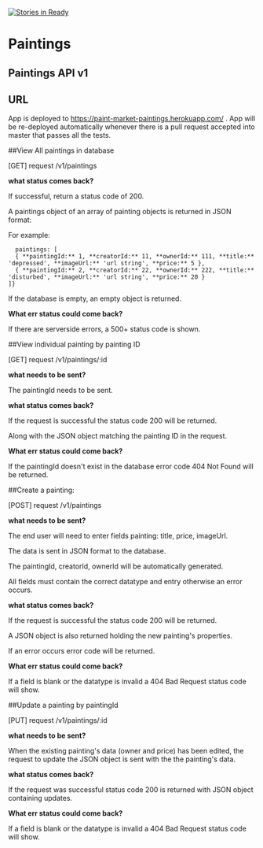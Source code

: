[![Stories in Ready](https://badge.waffle.io/Paint-market/paintings.png?label=ready&title=Ready)](https://waffle.io/Paint-market/paintings)

# Paintings
## Paintings API  v1

## URL
App is deployed to https://paint-market-paintings.herokuapp.com/ . App will be re-deployed automatically whenever there is a pull request accepted into master that passes all the tests.

##View All paintings in database

[GET] request /v1/paintings

**what status comes back?**

If successful, return a status code of 200.

A paintings object of an array of painting objects is returned in JSON format:

For example:

```var paintings = {
  paintings: [
  { **paintingId:** 1, **creatorId:** 11, **ownerId:** 111, **title:** 'depressed', **imageUrl:** 'url string', **price:** 5 },
  { **paintingId:** 2, **creatorId:** 22, **ownerId:** 222, **title:** 'disturbed', **imageUrl:** 'url string', **price:** 20 }
]}
```

If the database is empty, an empty object is returned.

**What err status could come back?**

If there are serverside errors, a 500+ status code is shown.

##View individual painting by painting ID

[GET] request /v1/paintings/:id

**what needs to be sent?**

The paintingId needs to be sent.

**what status comes back?**

If the request is successful the status code 200 will be returned.

Along with the JSON object matching the painting ID in the request.

**What err status could come back?**

If the paintingId doesn't exist in the database error code 404 Not Found will be returned.

##Create a painting:

[POST] request /v1/paintings

**what needs to be sent?**

The end user will need to enter fields painting: title, price, imageUrl.

The data is sent in JSON format to the database.

The paintingId, creatorId, ownerId will be automatically generated.

All fields must contain the correct datatype and entry otherwise an error occurs.

**what status comes back?**

If the request is successful the status code 200 will be returned.

A JSON object is also returned holding the new painting's properties.

If an error occurs error code will be returned.

**What err status could come back?**

If a field is blank or the datatype is invalid a 404 Bad Request status code will show.

##Update a painting by paintingId

[PUT] request /v1/paintings/:id

**what needs to be sent?**

When the existing painting's data (owner and price) has been edited, the request to update the JSON object is sent with the the painting's data.

**what status comes back?**

If the request was successful status code 200 is returned with JSON object containing updates.

**What err status could come back?**

If a field is blank or the datatype is invalid a 404 Bad Request status code will show.

